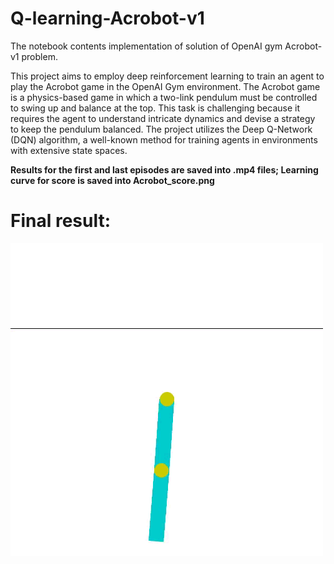 # Q-learning-Acrobot-v1 
The notebook contents implementation of solution of OpenAI gym Acrobot-v1 problem. 

This project aims to employ deep reinforcement learning to train an agent to play the Acrobot game in the OpenAI Gym environment. The Acrobot game is a physics-based game in which a two-link pendulum must be controlled to swing up and balance at the top. This task is challenging because it requires the agent to understand intricate dynamics and devise a strategy to keep the pendulum balanced. The project utilizes the Deep Q-Network (DQN) algorithm, a well-known method for training agents in environments with extensive state spaces.

**Results for the first and last episodes are saved into .mp4 files; Learning curve for score is saved into Acrobot_score.png**

# Final result:
![](https://github.com/Slobodian17/Q-learning-Acrobot-v1/blob/main/episode_500.gif)
